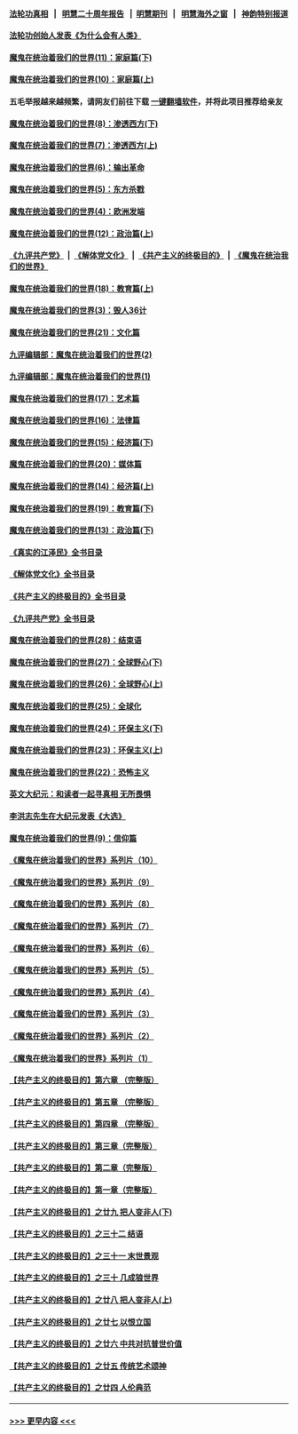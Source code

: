 #### [法轮功真相](https://github.com/gfw-breaker/truth/blob/master/README.md?t=0) &nbsp;&nbsp;|&nbsp;&nbsp; [明慧二十周年报告](https://github.com/gfw-breaker/mh-reports/blob/master/README.md?t=0) &nbsp;&nbsp;|&nbsp;&nbsp;[明慧期刊](https://github.com/gfw-breaker/mh-qikan) &nbsp;&nbsp;|&nbsp;&nbsp; [明慧海外之窗](https://github.com/gfw-breaker/mh-news/blob/master/README.md?t=0) &nbsp;&nbsp;|&nbsp;&nbsp; [神韵特别报道](https://github.com/gfw-breaker/mh-news/blob/master/shenyun.md?t=0)
#### [法轮功创始人发表《为什么会有人类》](../pages/nsc422/n13912117.md?t=02201243) 
#### [魔鬼在统治着我们的世界(11)：家庭篇(下)](../pages/nsc422/n10440961.md?t=02201243) 
#### [魔鬼在统治着我们的世界(10)：家庭篇(上)](../pages/nsc422/n10435448.md?t=02201243) 
#### 五毛举报越来越频繁，请网友们前往下载 [一键翻墙软件](https://github.com/gfw-breaker/ssr-accounts)，并将此项目推荐给亲友
#### [魔鬼在统治着我们的世界(8)：渗透西方(下)](../pages/nsc422/n10429603.md?t=02201243) 
#### [魔鬼在统治着我们的世界(7)：渗透西方(上)](../pages/nsc422/n10426013.md?t=02201243) 
#### [魔鬼在统治着我们的世界(6)：输出革命](../pages/nsc422/n10421536.md?t=02201243) 
#### [魔鬼在统治着我们的世界(5)：东方杀戮](../pages/nsc422/n10417707.md?t=02201243) 
#### [魔鬼在统治着我们的世界(4)：欧洲发端](../pages/nsc422/n10414890.md?t=02201243) 
#### [魔鬼在统治着我们的世界(12)：政治篇(上)](../pages/nsc422/n10444576.md?t=02201243) 
#### [《九评共产党》](https://github.com/begood0513/9ping.md/blob/master/README.md) &nbsp;|&nbsp; [《解体党文化》](../../../../jtdwh.md/blob/master/README.md)  &nbsp;|&nbsp; [《共产主义的终极目的》](../../../../gczydzjmd.md/blob/master/README.md) &nbsp;|&nbsp; [《魔鬼在统治我们的世界》](../../../../mgztzwmdsj.md/blob/master/README.md) 
#### [魔鬼在统治着我们的世界(18)：教育篇(上)](../pages/nsc422/n10526970.md?t=02201243) 
#### [魔鬼在统治着我们的世界(3)：毁人36计](../pages/nsc422/n10411583.md?t=02201243) 
#### [魔鬼在统治着我们的世界(21)：文化篇](../pages/nsc422/n10597706.md?t=02201243) 
#### [九评编辑部：魔鬼在统治着我们的世界(2)](../pages/nsc422/n10410036.md?t=02201243) 
#### [九评编辑部：魔鬼在统治着我们的世界(1)](../pages/nsc422/n10406825.md?t=02201243) 
#### [魔鬼在统治着我们的世界(17)：艺术篇](../pages/nsc422/n10499093.md?t=02201243) 
#### [魔鬼在统治着我们的世界(16)：法律篇](../pages/nsc422/n10485969.md?t=02201243) 
#### [魔鬼在统治着我们的世界(15)：经济篇(下)](../pages/nsc422/n10469975.md?t=02201243) 
#### [魔鬼在统治着我们的世界(20)：媒体篇](../pages/nsc422/n10586579.md?t=02201243) 
#### [魔鬼在统治着我们的世界(14)：经济篇(上)](../pages/nsc422/n10457370.md?t=02201243) 
#### [魔鬼在统治着我们的世界(19)：教育篇(下)](../pages/nsc422/n10564808.md?t=02201243) 
#### [魔鬼在统治着我们的世界(13)：政治篇(下)](../pages/nsc422/n10448270.md?t=02201243) 
#### [《真实的江泽民》全书目录](../pages/nsc422/n13721399.md?t=02201243) 
#### [《解体党文化》全书目录](../pages/nsc422/n13721157.md?t=02201243) 
#### [《共产主义的终极目的》全书目录](../pages/nsc422/n13721048.md?t=02201243) 
#### [《九评共产党》全书目录](../pages/nsc422/n13708085.md?t=02201243) 
#### [魔鬼在统治着我们的世界(28)：结束语](../pages/nsc422/n10936246.md?t=02201243) 
#### [魔鬼在统治着我们的世界(27)：全球野心(下)](../pages/nsc422/n10928319.md?t=02201243) 
#### [魔鬼在统治着我们的世界(26)：全球野心(上)](../pages/nsc422/n10900318.md?t=02201243) 
#### [魔鬼在统治着我们的世界(25)：全球化](../pages/nsc422/n10788205.md?t=02201243) 
#### [魔鬼在统治着我们的世界(24)：环保主义(下)](../pages/nsc422/n10695307.md?t=02201243) 
#### [魔鬼在统治着我们的世界(23)：环保主义(上)](../pages/nsc422/n10688613.md?t=02201243) 
#### [魔鬼在统治着我们的世界(22)：恐怖主义](../pages/nsc422/n10614727.md?t=02201243) 
#### [英文大纪元：和读者一起寻真相 无所畏惧](../pages/nsc422/n12542027.md?t=02201243) 
#### [李洪志先生在大纪元发表《大选》](../pages/nsc422/n12534746.md?t=02201243) 
#### [魔鬼在统治着我们的世界(9)：信仰篇](../pages/nsc422/n10432159.md?t=02201243) 
#### [《魔鬼在统治着我们的世界》系列片（10）](../pages/nsc422/n12292670.md?t=02201243) 
#### [《魔鬼在统治着我们的世界》系列片（9）](../pages/nsc422/n12290859.md?t=02201243) 
#### [《魔鬼在统治着我们的世界》系列片（8）](../pages/nsc422/n12287445.md?t=02201243) 
#### [《魔鬼在统治着我们的世界》系列片（7）](../pages/nsc422/n12283425.md?t=02201243) 
#### [《魔鬼在统治着我们的世界》系列片（6）](../pages/nsc422/n12282314.md?t=02201243) 
#### [《魔鬼在统治着我们的世界》系列片（5）](../pages/nsc422/n12281419.md?t=02201243) 
#### [《魔鬼在统治着我们的世界》系列片（4）](../pages/nsc422/n12274024.md?t=02201243) 
#### [《魔鬼在统治着我们的世界》系列片（3）](../pages/nsc422/n12271322.md?t=02201243) 
#### [《魔鬼在统治着我们的世界》系列片（2）](../pages/nsc422/n12269049.md?t=02201243) 
#### [《魔鬼在统治着我们的世界》系列片（1）](../pages/nsc422/n12267575.md?t=02201243) 
#### [【共产主义的终极目的】第六章 （完整版）](../pages/nsc422/n11428913.md?t=02201243) 
#### [【共产主义的终极目的】第五章 （完整版）](../pages/nsc422/n11428912.md?t=02201243) 
#### [【共产主义的终极目的】第四章 （完整版）](../pages/nsc422/n11428907.md?t=02201243) 
#### [【共产主义的终极目的】第三章（完整版）](../pages/nsc422/n11428848.md?t=02201243) 
#### [【共产主义的终极目的】第二章（完整版）](../pages/nsc422/n11428831.md?t=02201243) 
#### [【共产主义的终极目的】第一章（完整版）](../pages/nsc422/n11417651.md?t=02201243) 
#### [【共产主义的终极目的】之廿九 把人变非人(下)](../pages/nsc422/n11344140.md?t=02201243) 
#### [【共产主义的终极目的】之三十二 结语](../pages/nsc422/n11360535.md?t=02201243) 
#### [【共产主义的终极目的】之三十一 末世景观](../pages/nsc422/n11351129.md?t=02201243) 
#### [【共产主义的终极目的】之三十 几成狼世界](../pages/nsc422/n11348280.md?t=02201243) 
#### [【共产主义的终极目的】之廿八 把人变非人(上)](../pages/nsc422/n11340492.md?t=02201243) 
#### [【共产主义的终极目的】之廿七 以恨立国](../pages/nsc422/n11336944.md?t=02201243) 
#### [【共产主义的终极目的】之廿六 中共对抗普世价值](../pages/nsc422/n11324785.md?t=02201243) 
#### [【共产主义的终极目的】之廿五 传统艺术颂神](../pages/nsc422/n11296396.md?t=02201243) 
#### [【共产主义的终极目的】之廿四 人伦典范](../pages/nsc422/n11296397.md?t=02201243) 

----
#### [ >>> 更早内容 <<< ](../indexes/nsc422-earlier.md)

